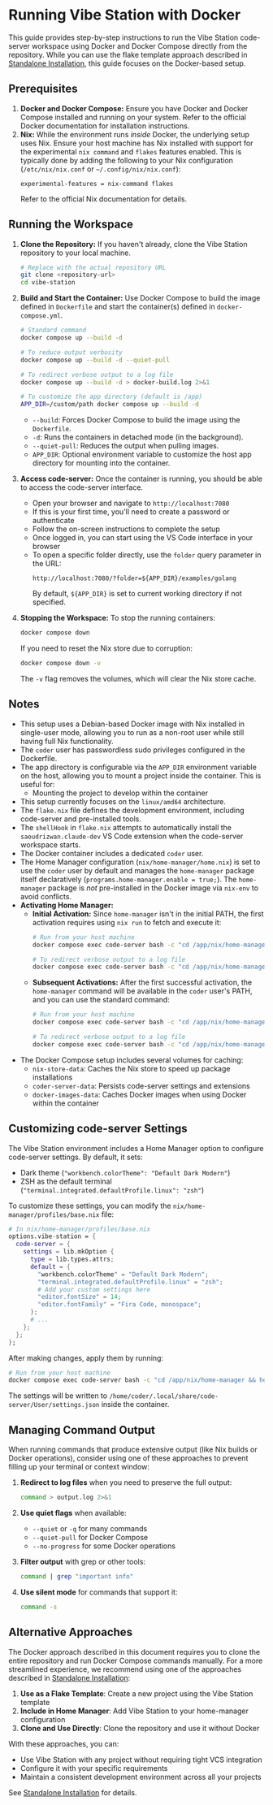 # Running Vibe Station with Docker

This guide provides step-by-step instructions to run the Vibe Station code-server workspace using Docker and Docker Compose directly from the repository. While you can use the flake template approach described in [Standalone Installation](standalone-installation.md), this guide focuses on the Docker-based setup.

## Prerequisites

1.  **Docker and Docker Compose:** Ensure you have Docker and Docker Compose installed and running on your system. Refer to the official Docker documentation for installation instructions.
2.  **Nix:** While the environment runs *inside* Docker, the underlying setup uses Nix. Ensure your host machine has Nix installed with support for the experimental `nix command` and `flakes` features enabled. This is typically done by adding the following to your Nix configuration (`/etc/nix/nix.conf` or `~/.config/nix/nix.conf`):
    ```
    experimental-features = nix-command flakes
    ```
    Refer to the official Nix documentation for details.

## Running the Workspace

1.  **Clone the Repository:** If you haven't already, clone the Vibe Station repository to your local machine.
    ```bash
    # Replace with the actual repository URL
    git clone <repository-url>
    cd vibe-station
    ```
2.  **Build and Start the Container:** Use Docker Compose to build the image defined in `Dockerfile` and start the container(s) defined in `docker-compose.yml`.
    ```bash
    # Standard command
    docker compose up --build -d

    # To reduce output verbosity
    docker compose up --build -d --quiet-pull

    # To redirect verbose output to a log file
    docker compose up --build -d > docker-build.log 2>&1

    # To customize the app directory (default is /app)
    APP_DIR=/custom/path docker compose up --build -d
    ```
    *   `--build`: Forces Docker Compose to build the image using the `Dockerfile`.
    *   `-d`: Runs the containers in detached mode (in the background).
    *   `--quiet-pull`: Reduces the output when pulling images.
    *   `APP_DIR`: Optional environment variable to customize the host app directory for mounting into the container.

3.  **Access code-server:** Once the container is running, you should be able to access the code-server interface.
    *   Open your browser and navigate to `http://localhost:7080`
    *   If this is your first time, you'll need to create a password or authenticate
    *   Follow the on-screen instructions to complete the setup
    *   Once logged in, you can start using the VS Code interface in your browser
    *   To open a specific folder directly, use the `folder` query parameter in the URL:
        ```
        http://localhost:7080/?folder=${APP_DIR}/examples/golang
        ```
        By default, `${APP_DIR}` is set to current working directory if not specified.

4.  **Stopping the Workspace:** To stop the running containers:
    ```bash
    docker compose down
    ```

    If you need to reset the Nix store due to corruption:
    ```bash
    docker compose down -v
    ```
    The `-v` flag removes the volumes, which will clear the Nix store cache.

## Notes

*   This setup uses a Debian-based Docker image with Nix installed in single-user mode, allowing you to run as a non-root user while still having full Nix functionality.
*   The `coder` user has passwordless sudo privileges configured in the Dockerfile.
*   The app directory is configurable via the `APP_DIR` environment variable on the host, allowing you to mount a project inside the container. This is useful for:
    * Mounting the project to develop within the container
*   This setup currently focuses on the `linux/amd64` architecture.
*   The `flake.nix` file defines the development environment, including code-server and pre-installed tools.
*   The `shellHook` in `flake.nix` attempts to automatically install the `saoudrizwan.claude-dev` VS Code extension when the code-server workspace starts.
*   The Docker container includes a dedicated `coder` user.
*   The Home Manager configuration (`nix/home-manager/home.nix`) is set to use the `coder` user by default and manages the `home-manager` package itself declaratively (`programs.home-manager.enable = true;`). The `home-manager` package is *not* pre-installed in the Docker image via `nix-env` to avoid conflicts.
*   **Activating Home Manager:**
    *   **Initial Activation:** Since `home-manager` isn't in the initial PATH, the first activation requires using `nix run` to fetch and execute it:
        ```bash
        # Run from your host machine
        docker compose exec code-server bash -c "cd /app/nix/home-manager && nix run github:nix-community/home-manager -- switch --flake .#coder"

        # To redirect verbose output to a log file
        docker compose exec code-server bash -c "cd /app/nix/home-manager && nix run github:nix-community/home-manager -- switch --flake .#coder" > home-manager-activation.log 2>&1
        ```
    *   **Subsequent Activations:** After the first successful activation, the `home-manager` command will be available in the `coder` user's PATH, and you can use the standard command:
        ```bash
        # Run from your host machine
        docker compose exec code-server bash -c "cd /app/nix/home-manager && home-manager switch --flake .#coder"

        # To redirect verbose output to a log file
        docker compose exec code-server bash -c "cd /app/nix/home-manager && home-manager switch --flake .#coder" > home-manager-switch.log 2>&1
        ```
*   The Docker Compose setup includes several volumes for caching:
    *   `nix-store-data`: Caches the Nix store to speed up package installations
    *   `coder-server-data`: Persists code-server settings and extensions
    *   `docker-images-data`: Caches Docker images when using Docker within the container

## Customizing code-server Settings

The Vibe Station environment includes a Home Manager option to configure code-server settings. By default, it sets:
- Dark theme (`"workbench.colorTheme": "Default Dark Modern"`)
- ZSH as the default terminal (`"terminal.integrated.defaultProfile.linux": "zsh"`)

To customize these settings, you can modify the `nix/home-manager/profiles/base.nix` file:

```nix
# In nix/home-manager/profiles/base.nix
options.vibe-station = {
  code-server = {
    settings = lib.mkOption {
      type = lib.types.attrs;
      default = {
        "workbench.colorTheme" = "Default Dark Modern";
        "terminal.integrated.defaultProfile.linux" = "zsh";
        # Add your custom settings here
        "editor.fontSize" = 14;
        "editor.fontFamily" = "Fira Code, monospace";
      };
      # ...
    };
  };
};
```

After making changes, apply them by running:

```bash
# Run from your host machine
docker compose exec code-server bash -c "cd /app/nix/home-manager && home-manager switch --flake .#coder" > home-manager-switch.log 2>&1
```

The settings will be written to `/home/coder/.local/share/code-server/User/settings.json` inside the container.

## Managing Command Output

When running commands that produce extensive output (like Nix builds or Docker operations), consider using one of these approaches to prevent filling up your terminal or context window:

1. **Redirect to log files** when you need to preserve the full output:
   ```bash
   command > output.log 2>&1
   ```

2. **Use quiet flags** when available:
   - `--quiet` or `-q` for many commands
   - `--quiet-pull` for Docker Compose
   - `--no-progress` for some Docker operations

3. **Filter output** with grep or other tools:
   ```bash
   command | grep "important info"
   ```

4. **Use silent mode** for commands that support it:
   ```bash
   command -s
   ```

## Alternative Approaches

The Docker approach described in this document requires you to clone the entire repository and run Docker Compose commands manually. For a more streamlined experience, we recommend using one of the approaches described in [Standalone Installation](standalone-installation.md):

1. **Use as a Flake Template**: Create a new project using the Vibe Station template
2. **Include in Home Manager**: Add Vibe Station to your home-manager configuration
3. **Clone and Use Directly**: Clone the repository and use it without Docker

With these approaches, you can:
- Use Vibe Station with any project without requiring tight VCS integration
- Configure it with your specific requirements
- Maintain a consistent development environment across all your projects

See [Standalone Installation](standalone-installation.md) for details.
